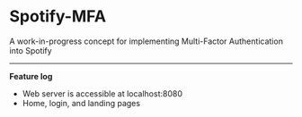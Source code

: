 # Spotify-MFA
A work-in-progress concept for implementing Multi-Factor Authentication into Spotify

***

**Feature log**

+ Web server is accessible at localhost:8080
+ Home, login, and landing pages


